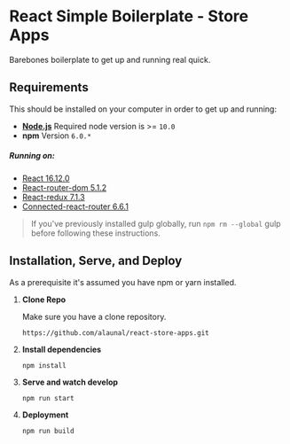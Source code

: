 
# React Simple Boilerplate - Store Apps
Barebones boilerplate to get up and running real quick.

## Requirements

This should be installed on your computer in order to get up and running:

-  [**Node.js**](https://nodejs.org/en/) Required node version is >= `10.0`
-  **npm** Version `6.0.*`

##### Running on:
* [React 16.12.0](https://github.com/facebook/react)
* [React-router-dom 5.1.2](https://github.com/ReactTraining/react-outer/tree/master/packages/react-router-dom)
* [React-redux 7.1.3](https://github.com/reactjs/react-redux)
* [Connected-react-router 6.6.1](https://github.com/supasate/connected-react-router)

> If you've previously installed gulp globally, run `npm rm --global` gulp before following these instructions.



## Installation, Serve, and Deploy
As a prerequisite it's assumed you have npm or yarn installed.
1.  **Clone Repo**

	Make sure you have a clone repository.
	```
	https://github.com/alaunal/react-store-apps.git
	```

2.  **Install dependencies**

	```
	npm install
	```

2.  **Serve and watch develop**

	```
	npm run start
	```
	
2.  **Deployment**

	```
	npm run build
	```